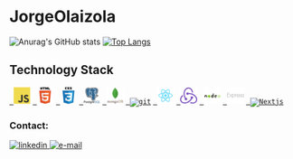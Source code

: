 # JorgeOlaizola
![Anurag's GitHub stats](https://github-readme-stats.vercel.app/api?username=JorgeOlaizola&count_private=true&theme=onedark)
[![Top Langs](https://github-readme-stats.vercel.app/api/top-langs/?username=JorgeOlaizola&theme=onedark)](https://github.com/anuraghazra/github-readme-stats)

## Technology Stack
<p align="left">
  <code><a href="https://developer.mozilla.org/en-US/docs/Web/JavaScript" target="_blank"> <img src="https://raw.githubusercontent.com/devicons/devicon/master/icons/javascript/javascript-original.svg" alt="javascript" height="30"/></a></code>
  <code><a href="https://www.w3.org/html/" target="_blank"> <img src="https://raw.githubusercontent.com/devicons/devicon/master/icons/html5/html5-original-wordmark.svg" alt="html5" height="30"/></a></code>
  <code><a href="https://developer.mozilla.org/es/docs/Web/CSS" target="_blank"> <img src="https://raw.githubusercontent.com/github/explore/80688e429a7d4ef2fca1e82350fe8e3517d3494d/topics/css/css.png" alt="html5" height="30"/></a></code>
  <code><a href="https://www.postgresql.org" target="_blank"> <img src="https://raw.githubusercontent.com/devicons/devicon/master/icons/postgresql/postgresql-original-wordmark.svg" alt="postgresql" width="30" height="30"/></a></code>
  <code><a href="https://www.mongodb.com/" target="_blank"> <img src="https://raw.githubusercontent.com/devicons/devicon/master/icons/mongodb/mongodb-original-wordmark.svg" alt="mongodb" height="30"/></a></code>
  <code><a href="https://git-scm.com/" target="_blank"> <img src="https://www.vectorlogo.zone/logos/git-scm/git-scm-icon.svg" alt="git" height="30"/></a></code>
  <code><a href="https://reactjs.org/" target="_blank"> <img src="https://raw.githubusercontent.com/github/explore/80688e429a7d4ef2fca1e82350fe8e3517d3494d/topics/react/react.png" alt="react" height="30"/></a></code>
  <code><a href="https://redux.js.org" target="_blank"> <img src="https://raw.githubusercontent.com/devicons/devicon/master/icons/redux/redux-original.svg" alt="redux" width="30" height="30"/></a></code>
  <code><a href="https://nodejs.org" target="_blank"> <img src="https://raw.githubusercontent.com/devicons/devicon/master/icons/nodejs/nodejs-original-wordmark.svg" alt="nodejs" height="30"/></a></code>
  <code><a href="https://expressjs.com" target="_blank"> <img src="https://raw.githubusercontent.com/github/explore/80688e429a7d4ef2fca1e82350fe8e3517d3494d/topics/express/express.png" alt="express" height="30"/></a></code>
 <code><a href="https://nextjs.org/m" target="_blank"> <img src="https://encrypted-tbn0.gstatic.com/images?q=tbn:ANd9GcQcCGn8wTFCU939zgtj5OlUM9_Z8iru0n7AvxTnDpUB7MdnQ5hLNxX6r5w-cPKSWzNeJ7Q&usqp=CAU" alt="Nextjs" height="30"/></a></code>
  </p>

<h3 align="left">Contact:</h3>

 <a href="https://www.linkedin.com/in/jorge-olaizola/">
<img src="https://upload.wikimedia.org/wikipedia/commons/thumb/6/6d/LinkedinBlack.png/640px-LinkedinBlack.png" alt="linkedin" height="100"/>
  
  <a href="mailto: jorgelolaizola@hotmail.com">
  <img src="https://upload.wikimedia.org/wikipedia/commons/thumb/f/f1/Breezeicons-actions-22-mail-forwarded.svg/640px-Breezeicons-actions-22-mail-forwarded.svg.png" alt="e-mail" height="100"/>       
  </a>
